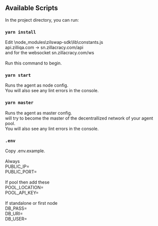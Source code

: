 ## Available Scripts

In the project directory, you can run:

### `yarn install`
Edit \node_modules\zilswap-sdk\lib\constants.js\
api.zilliqa.com -> sn.zillacracy.com/api\
and for the websocket sn.zillacracy.com/ws\
\
Run this command to begin.

### `yarn start`

Runs the agent as node config.\
You will also see any lint errors in the console.

### `yarn master`

Runs the agent as master config.\
will try to become the master of the decentrallized network of your agent pool.\
You will also see any lint errors in the console.

### `.env`

Copy .env.example.\
\
Always\
PUBLIC_IP=\
PUBLIC_PORT=\
\
If pool then add these\
POOL_LOCATION=\
POOL_API_KEY=\
\
If standalone or first node\
DB_PASS=\
DB_URI=\
DB_USER=
